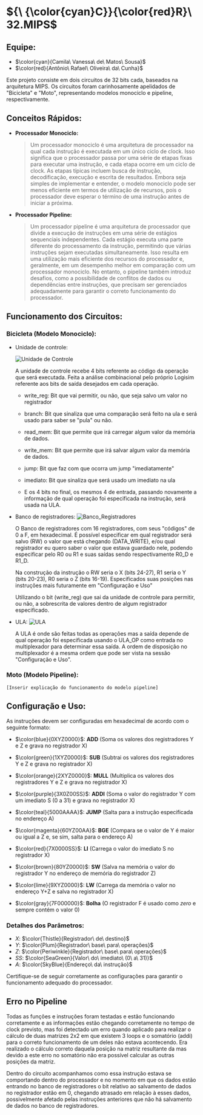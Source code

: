 # ${\ {\color{cyan}C}}\{\color{red}R}\ 32.MIPS$

## Equipe:
- $\color{cyan}{Camila\ Vanessa\ de\ Matos\ Sousa}$
- $\color{red}{Antônio\ Rafael\ Oliveira\ da\ Cunha}$

Este projeto consiste em dois circuitos de 32 bits cada, baseados na arquitetura MIPS. Os circuitos foram carinhosamente apelidados de "Bicicleta" e "Moto", representando modelos monociclo e pipeline, respectivamente.

## Conceitos Rápidos:

- **Processador Monociclo:** 
    > Um processador monociclo é uma arquitetura de processador na qual cada instrução é executada em um único ciclo de clock. Isso significa que o processador passa por uma série de etapas fixas para executar uma instrução, e cada etapa ocorre em um ciclo de clock. As etapas típicas incluem busca de instrução, decodificação, execução e escrita de resultados. Embora seja simples de implementar e entender, o modelo monociclo pode ser menos eficiente em termos de utilização de recursos, pois o processador deve esperar o término de uma instrução antes de iniciar a próxima.

- **Processador Pipeline:** 
    > Um processador pipeline é uma arquitetura de processador que divide a execução de instruções em uma série de estágios sequenciais independentes. Cada estágio executa uma parte diferente do processamento da instrução, permitindo que várias instruções sejam executadas simultaneamente. Isso resulta em uma utilização mais eficiente dos recursos do processador e, geralmente, em um desempenho melhor em comparação com um processador monociclo. No entanto, o pipeline também introduz desafios, como a possibilidade de conflitos de dados ou dependências entre instruções, que precisam ser gerenciados adequadamente para garantir o correto funcionamento do processador.

## Funcionamento dos Circuitos:

### Bicicleta (Modelo Monociclo):
 - Unidade de controle:
 
    ![Unidade de Controle](./Prints/UC.png)

    A unidade de controle recebe 4 bits referente ao código da operação que será executada. Feita a análise combinacional pelo próprio Logisim referente aos bits de saída desejados em cada operação.

     * write_reg: Bit que vai permitir, ou não, que seja salvo um valor no registrador

     * branch: Bit que sinaliza que uma comparação será feito na ula e será usado para saber se "pula" ou não.

     * read_mem: Bit que permite que irá carregar algum valor da memória de dados.

     * write_mem: Bit que permite que irá salvar algum valor da memória de dados.

     * jump: Bit que faz com que ocorra um jump "imediatamente" 

     * imediato: Bit que sinaliza que será usado um imediato na ula

    * E os 4 bits no final, os mesmos 4 de entrada, passando novamente a informação de qual operação foi especificada na instrução, será usada na ULA.

 - Banco de registradores:
    ![Banco_Registradores](./Prints/banco_registradores.png)

    O Banco de registradores com 16 registradores, com seus "códigos" de 0 a F, em hexadecimal. É possível especificar em qual registrador será salvo (RW) o valor que está chegando (DATA_WRITE), e/ou qual registrador eu quero saber o valor que estava guardado nele, podendo especificar pelo R0 ou R1 e suas saídas sendo respectivamente R0_D e R1_D.

    Na construção da instrução o RW seria o X (bits 24-27), R1 seria o Y (bits 20-23), R0 seria o Z (bits 16-19). Especificados suas posições nas instruções mais futuramente em "Configuração e Uso"

    Utilizando o bit (write_reg) que sai da unidade de controle para permitir, ou não, a sobrescrita de valores dentro de algum registrador especificado.

 - ULA:
    ![ULA](./Prints/ula.png)

    A ULA é onde são feitas todas as operações mas a saída depende de qual operação foi especificada usando o ULA_OP como entrada no multiplexador para determinar essa saída. A ordem de disposição no multiplexador é a mesma ordem que pode ser vista na sessão "Configuração e Uso". 


### Moto (Modelo Pipeline):
    [Inserir explicação do funcionamento do modelo pipeline]
        

## Configuração e Uso:

As instruções devem ser configuradas em hexadecimal de acordo com o seguinte formato:

- $\color{blue}{0XYZ0000}$: **ADD** (Soma os valores dos registradores Y e Z e grava no registrador X)
- $\color{green}{1XYZ0000}$: **SUB** (Subtrai os valores dos registradores Y e Z e grava no registrador X)
- $\color{orange}{2XYZ0000}$: **MULL** (Multiplica os valores dos registradores Y e Z e grava no registrador X)
- $\color{purple}{3X0Z00SS}$: **ADDI** (Soma o valor do registrador Y com um imediato S (0 a 31) e grava no registrador X)
- $\color{teal}{5000AAAA}$: **JUMP** (Salta para a instrução especificada no endereço A)
- $\color{magenta}{60YZ00AA}$: **BGE** (Compara se o valor de Y é maior ou igual a Z e, se sim, salta para o endereço A)
- $\color{red}{7X0000SS}$: **LI** (Carrega o valor do imediato S no registrador X)
- $\color{brown}{80YZ0000}$: **SW** (Salva na memória o valor do registrador Y no endereço de memória do registrador Z)
- $\color{lime}{9XYZ0000}$: **LW** (Carrega da memória o valor no endereço Y+Z e salva no registrador X)

- $\color{gray}{7F000000}$: **Bolha** (O registrador F é usado como $zero$ e sempre contém o valor 0)

### Detalhes dos Parâmetros:
- $X$: $\color{Thistle}{Registrador\ de\ destino}$
- $Y$: $\color{Plum}{Registrador\ base\ para\ operações}$
- $Z$: $\color{Periwinkle}{Registrador\ base\ para\ operações}$
- $SS$: $\color{SeaGreen}{Valor\ do\ imediato\ (0\ a\ 31)}$
- $A$: $\color{SkyBlue}{Endereço\ da\ instrução}$

Certifique-se de seguir corretamente as configurações para garantir o funcionamento adequado do processador.

## Erro no Pipeline
Todas as funções e instruções foram testadas e estão funcionando corretamente e as informações estão chegando corretamente no tempo de clock previsto, mas foi detectado um erro quando aplicado para realizar o cálculo de duas matrizes 2x2 em que existem 3 loops e o somatório (addi) para o correto funcionamento de um deles não estava acontecendo. Era realizado o cálculo correto daquela posição na matriz resultante da mas devido a este erro no somatório não era possível calcular as outras posições da matriz. 

Dentro do circuito acompanhamos como essa instrução estava se comportando dentro do processador e no momento em que os dados estão entrando no banco de registradores o bit relativo ao salvamento de dados no registrador estão em 0, chegando atrasado em relação à esses dados, possivelmente afetado pelas instruções anteriores que não há salvamento de dados no banco de registradores.  
